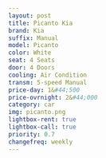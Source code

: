 ```yaml
---
layout: post
title: Picanto Kia
brand: Kia
suffix: Manual
model: Picanto
color: White
seat: 4 Seats
door: 4 Doors
cooling: Air Condition
transm: 5-speed Manual
price-day: 1&#44;500
price-ovrnight: 2&#44;000
category: car
img: picanto.png
lightbox-rent: true
lightbox-call: true
priority: 0.7
changefreq: weekly
---
```


